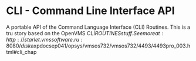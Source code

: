 # CLI - Command Line Interface API

A portable API of the Command Language Interface (CLI) Routines. This is a tru story based on the OpenVMS CLI$ROUTINES stuff. See more at: http://starlet.vmssoftware.ru:8080/disk$axpdocsep041/opsys/vmsos732/vmsos732/4493/4493pro_003.html#cli_chap
